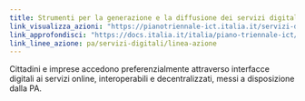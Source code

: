 ```yaml
---
title: Strumenti per la generazione e la diffusione dei servizi digitali
link_visualizza_azioni: "https://pianotriennale-ict.italia.it/servizi-digitali/"
link_approfondisci: "https://docs.italia.it/italia/piano-triennale-ict/pianotriennale-ict-doc/it/2019-2021/09_strumenti-per-la-generazione-e-la-diffusione-di-servizi-digitali.html"
link_linee_azione: pa/servizi-digitali/linea-azione
---
```


Cittadini e imprese accedono preferenzialmente attraverso interfacce digitali ai
servizi online, interoperabili e decentralizzati, messi a disposizione dalla PA.
